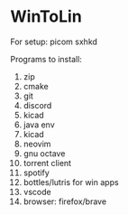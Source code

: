 # WinToLin

For setup:
  picom
  sxhkd

Programs to install:
  1. zip
  2. cmake
  3. git
  4. discord
  5. kicad
  6. java env
  7. kicad
  8. neovim
  9. gnu octave
  10. torrent client
  11. spotify
  12. bottles/lutris for win apps
  13. vscode
  14. browser: firefox/brave
